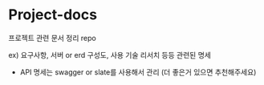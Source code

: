 # Project-docs
프로젝트 관련 문서 정리 repo

ex) 요구사항, 서버 or erd 구성도, 사용 기술 리서치 등등 관련된 명세
+ API 명세는 swagger or slate를 사용해서 관리 (더 좋은거 있으면 추천해주세요)
